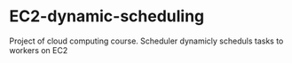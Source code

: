 # EC2-dynamic-scheduling
Project of cloud computing course. Scheduler dynamicly scheduls tasks to workers on EC2

